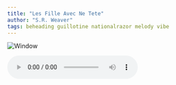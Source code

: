 ```yaml
---
title: "Les Fille Avec Ne Tete"
author: "S.R. Weaver"
tags: beheading guillotine nationalrazor melody vibe
---
```

![Window]()

<audio controls>
  <source src="https://lwflouisa.github.io/UploadedFairyRadio/Audio/LeFilleAvecNeTete.mp3" type="audio/mpeg">
Your browser does not support the audio element.
</audio> 
